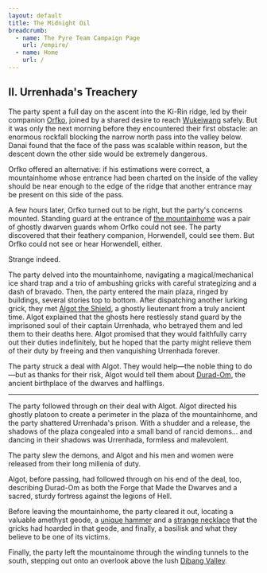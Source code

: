 ```yaml
---
layout: default
title: The Midnight Oil
breadcrumb:
  - name: The Pyre Team Campaign Page
    url: /empire/
  - name: Home
    url: /
---
```

## II. Urrenhada's Treachery

The party spent a full day on the ascent into the Ki-Rin ridge, led by their companion [Orfko](orfko.html), joined by a shared desire to reach [Wukeiwang](wukeiwang.html) safely. But it was only the next morning before they encountered their first obstacle: an enormous rockfall blocking the narrow north pass into the valley below. Danai found that the face of the pass was scalable within reason, but the descent down the other side would be extremely dangerous.

Orfko offered an alternative: if his estimations were correct, a mountainhome whose entrance had been charted on the inside of the valley should be near enough to the edge of the ridge that another entrance may be present on this side of the pass.

A few hours later, Orfko turned out to be right, but the party's concerns mounted. Standing guard at the entrance of [the mountainhome](treachery.html) was a pair of ghostly dwarven guards whom Orfko could not see. The party discovered that their feathery companion, Horwendell, could see them. But Orfko could not see or hear Horwendell, either.

Strange indeed.

The party delved into the mountainhome, navigating a magical/mechanical ice shard trap and a trio of ambushing gricks with careful strategizing and a dash of bravado. Then, the party entered the main plaza, ringed by buildings, several stories top to bottom. After dispatching another lurking grick, they met [Algot the Shield](algot.html), a ghostly lieutenant from a truly ancient time. Algot explained that the ghosts here restlessly stand guard by the imprisoned soul of their captain Urrenhada, who betrayed them and led them to their deaths here. Algot promised that they would faithfully carry out their duties indefinitely, but he hoped that the party might relieve them of their duty by freeing and then vanquishing Urrenhada forever.

The party struck a deal with Algot. They would help—the noble thing to do—but as thanks for their risk, Algot would tell them about [Durad-Om](durad-om.html), the ancient birthplace of the dwarves and halflings.

---

The party followed through on their deal with Algot. Algot directed his ghostly platoon to create a perimeter in the plaza of the mountainhome, and the party shattered Urrenhada's prison. With a shudder and a release, the shadows of the plaza congealed into a small band of rancid demons... and dancing in their shadows was Urrenhada, formless and malevolent.

The party slew the demons, and Algot and his men and women were released from their long millenia of duty.

Algot, before passing, had followed through on his end of the deal, too, describing Durad-Om as both the Forge that Made the Dwarves and a sacred, sturdy fortress against the legions of Hell.

Before leaving the mountainhome, the party cleared it out, locating a valuable amethyst geode, a [unique hammer](sledge.html) and a [strange necklace](periapt.html) that the gricks had hoarded in that geode, and finally, a basilisk and what they believe to be one of its victims.

Finally, the party left the mountainome through the winding tunnels to the south, stepping out onto an overlook above the lush [Dibang Valley](dibang.html).
